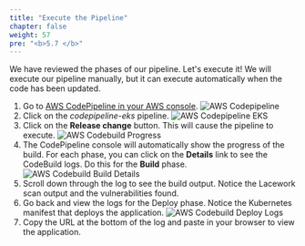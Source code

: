 ```yaml
---
title: "Execute the Pipeline"
chapter: false
weight: 57
pre: "<b>5.7 </b>"
---
```


We have reviewed the phases of our pipeline. Let's execute it! We will execute our pipeline manually, but it can execute automatically when the code has been updated.

1. Go to [AWS CodePipeline in your AWS console](https://console.aws.amazon.com/codesuite/codepipeline/pipelines).
   ![AWS Codepipeline](/images/aws-codepipeline.png)
2. Click on the _codepipeline-eks_ pipeline. 
   ![AWS Codepipeline EKS](/images/aws-codepipeline-eks.png)
3. Click on the **Release change** button. This will cause the pipeline to execute.
   ![AWS Codebuild Progress](/images/aws-codebuild-progress.png)
4. The CodePipeline console will automatically show the progress of the build. For each phase, you can click on the **Details** link to see the CodeBuild logs. Do this for the **Build** phase.
   ![AWS Codebuild Build Details](/images/aws-codebuild-build-details.png)
5. Scroll down through the log to see the build output. Notice the Lacework scan output and the vulnerabilities found.
6. Go back and view the logs for the Deploy phase. Notice the Kubernetes manifest that deploys the application.
   ![AWS Codebuild Deploy Logs](/images/aws-codebuild-deploy-eks-log.png)
7. Copy the URL at the bottom of the log and paste in your browser to view the application.
